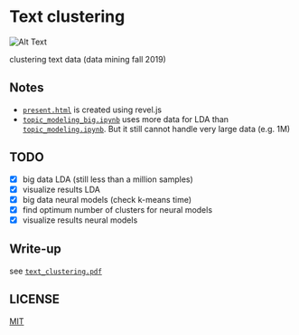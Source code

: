 # Text clustering

![Alt Text](https://media.giphy.com/media/VSYyrK0MzKSyI/giphy.gif)

clustering text data (data mining fall 2019)

## Notes
- [`present.html`](https://github.com/subhadarship/text-clustering/blob/master/present.html) is created using revel.js
- [`topic_modeling_big.ipynb`](https://github.com/subhadarship/text-clustering/blob/master/topic_modeling_big.ipynb) uses more data for LDA than [`topic_modeling.ipynb`](https://github.com/subhadarship/text-clustering/blob/master/topic_modeling.ipynb). But it still cannot handle very large data (e.g. 1M)

## TODO
- [x] big data LDA (still less than a million samples)
- [x] visualize results LDA
- [x] big data neural models (check k-means time)
- [x] find optimum number of clusters for neural models
- [x] visualize results neural models

## Write-up
see [`text_clustering.pdf`](https://github.com/subhadarship/text-clustering/blob/master/text_clustering.pdf)

## LICENSE

[MIT](https://github.com/subhadarship/text-clustering/tree/master/LICENSE)
